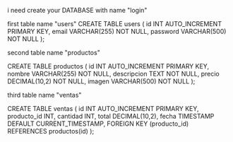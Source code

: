i need create your DATABASE with name "login"

first table name "users"
CREATE TABLE users (
    id INT AUTO_INCREMENT PRIMARY KEY,
    email VARCHAR(255) NOT NULL,
    password VARCHAR(500) NOT NULL
);



second table name "productos"

CREATE TABLE productos (
    id INT AUTO_INCREMENT PRIMARY KEY,
    nombre VARCHAR(255) NOT NULL,
    descripcion TEXT NOT NULL,
    precio DECIMAL(10,2) NOT NULL,
    imagen VARCHAR(500) NOT NULL
);


third table name "ventas" 

CREATE TABLE ventas (
    id INT AUTO_INCREMENT PRIMARY KEY,
    producto_id INT,
    cantidad INT,
    total DECIMAL(10,2),
    fecha TIMESTAMP DEFAULT CURRENT_TIMESTAMP,
    FOREIGN KEY (producto_id) REFERENCES productos(id)
);
